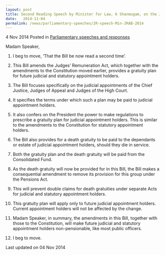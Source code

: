 ```yaml
---
layout: post
title: Second Reading Speech by Minister for Law, K Shanmugam, on the Judges' Remuneration (Amendment) Bill
date:   2014-11-04
permalink: /news/parliamentary-speeches/2R-speech-Min-JRAB-2014
---
```


4 Nov 2014 Posted in [Parliamentary speeches and responses](/news/parliamentary-speeches) 


Madam Speaker,


1. I beg to move, ‘That the Bill be now read a second time’.

2. This Bill amends the Judges’ Remuneration Act, which together with the amendments to the Constitution moved earlier, provides a gratuity plan for future judicial and statutory appointment holders. 

3. The Bill focuses specifically on the judicial appointments of the Chief Justice, Judges of Appeal and Judges of the High Court.

4. It specifies the terms under which such a plan may be paid to judicial appointment holders. 

5. It also confers on the President the power to make regulations to prescribe a gratuity plan for judicial appointment holders. This is similar to the amendments to the Constitution for statutory appointment holders.

6. The Bill also provides for a death gratuity to be paid to the dependants or estate of judicial appointment holders, should they die in service.

7. Both the gratuity plan and the death gratuity will be paid from the Consolidated Fund. 

8. As the death gratuity will now be provided for in this Bill, the Bill makes a consequential amendment to remove its provision for this group under the Pensions Act. 

9. This will prevent double claims for death gratuities under separate Acts for judicial and statutory appointment holders.

10. This gratuity plan will apply only to future judicial appointment holders. Current appointment holders will not be affected by the change. 

11. Madam Speaker, in summary, the amendments in this Bill, together with those to the Constitution, will make future judicial and statutory appointment holders non-pensionable, like most public officers.

12. I beg to move.


<p class="right-side-updated">Last updated on 04 Nov 2014</p> 

